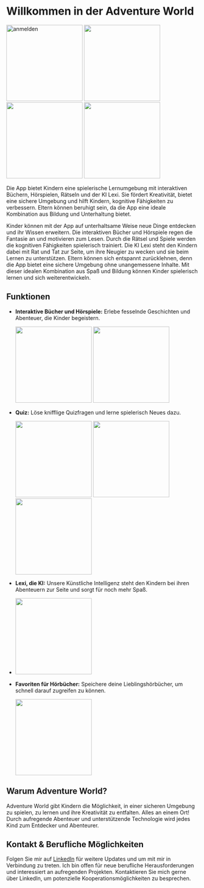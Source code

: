 # Willkommen in der Adventure World


<img src="https://github.com/Marco-Syntax/AdventureWorld-APP/assets/148045668/ebdbce2b-f026-401d-bab5-44628de2f8d7" alt="anmelden" width="200">
<img src="https://github.com/SI-Classroom-Batch-013/android-abschluss-Marco-Syntax/assets/148045668/82dcd8c5-3663-42c2-b826-cad0e608558a"  width="200">

<img src="https://github.com/SI-Classroom-Batch-013/android-abschluss-Marco-Syntax/assets/148045668/479a3b88-e071-4517-97c6-12095625e9c8"  width="200">
<img src="https://github.com/SI-Classroom-Batch-013/android-abschluss-Marco-Syntax/assets/148045668/56fba757-8eff-43cd-907f-7f4156298e6c" width="200" >

Die App bietet Kindern eine spielerische Lernumgebung mit interaktiven Büchern, Hörspielen, Rätseln und der KI Lexi. Sie fördert Kreativität, bietet eine sichere Umgebung und hilft Kindern, kognitive Fähigkeiten zu verbessern. Eltern können beruhigt sein, da die App eine ideale Kombination aus Bildung und Unterhaltung bietet.

Kinder können mit der App auf unterhaltsame Weise neue Dinge entdecken und ihr Wissen erweitern. Die interaktiven Bücher und Hörspiele regen die Fantasie an und motivieren zum Lesen. Durch die Rätsel und Spiele werden die kognitiven Fähigkeiten spielerisch trainiert. Die KI Lexi steht den Kindern dabei mit Rat und Tat zur Seite, um ihre Neugier zu wecken und sie beim Lernen zu unterstützen. Eltern können sich entspannt zurücklehnen, denn die App bietet eine sichere Umgebung ohne unangemessene Inhalte. Mit dieser idealen Kombination aus Spaß und Bildung können Kinder spielerisch lernen und sich weiterentwickeln.

## Funktionen

- **Interaktive Bücher und Hörspiele:** Erlebe fesselnde Geschichten und Abenteuer, die Kinder begeistern.

  <img src="https://github.com/SI-Classroom-Batch-013/android-abschluss-Marco-Syntax/assets/148045668/08302a25-2a9e-4b28-b045-bbb3a449a9bd"  width="200">
  <img src="https://github.com/SI-Classroom-Batch-013/android-abschluss-Marco-Syntax/assets/148045668/2ebe0026-85eb-41da-b6e1-0d1dd839975b"  width="200">

- **Quiz:** Löse knifflige Quizfragen und lerne spielerisch Neues dazu.

  <img src="https://github.com/SI-Classroom-Batch-013/android-abschluss-Marco-Syntax/assets/148045668/3f5c7edc-804c-4151-b4d0-f7736853bb47"  width="200">
  <img src="https://github.com/SI-Classroom-Batch-013/android-abschluss-Marco-Syntax/assets/148045668/0347e1c2-abd4-47ce-91e5-346426205a66"  width="200">
  <img src="https://github.com/SI-Classroom-Batch-013/android-abschluss-Marco-Syntax/assets/148045668/d7af4fe6-3650-484a-8c93-fb789487c3c5"  width="200">

- **Lexi, die KI:** Unsere Künstliche Intelligenz steht den Kindern bei ihren Abenteuern zur Seite und sorgt für noch mehr Spaß.

- <img src="https://github.com/SI-Classroom-Batch-013/android-abschluss-Marco-Syntax/assets/148045668/195f9d4a-1870-4f04-ac00-a92b3f3e64cd"  width="200">

- **Favoriten für Hörbücher:** Speichere deine Lieblingshörbücher, um schnell darauf zugreifen zu können.

  <img src="https://github.com/SI-Classroom-Batch-013/android-abschluss-Marco-Syntax/assets/148045668/63530b55-ecb2-47b5-bd10-d2a7ab54cd4b"  width="200">

## Warum Adventure World?

Adventure World gibt Kindern die Möglichkeit, in einer sicheren Umgebung zu spielen, zu lernen und ihre Kreativität zu entfalten. Alles an einem Ort! Durch aufregende Abenteuer und unterstützende Technologie wird jedes Kind zum Entdecker und Abenteurer.
## Kontakt & Berufliche Möglichkeiten

Folgen Sie mir auf [LinkedIn](https://www.linkedin.com/in/marco-grimme) für weitere Updates und um mit mir in Verbindung zu treten. Ich bin offen für neue berufliche Herausforderungen und interessiert an aufregenden Projekten. Kontaktieren Sie mich gerne über LinkedIn, um potenzielle Kooperationsmöglichkeiten zu besprechen.

